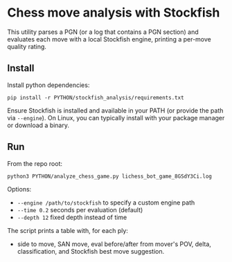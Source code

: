 # Chess move analysis with Stockfish

This utility parses a PGN (or a log that contains a PGN section) and evaluates each move with a local Stockfish engine, printing a per-move quality rating.

## Install

Install python dependencies:

```
pip install -r PYTHON/stockfish_analysis/requirements.txt
```

Ensure Stockfish is installed and available in your PATH (or provide the path via `--engine`). On Linux, you can typically install with your package manager or download a binary.

## Run

From the repo root:

```
python3 PYTHON/analyze_chess_game.py lichess_bot_game_8GSdY3Ci.log
```

Options:
- `--engine /path/to/stockfish` to specify a custom engine path
- `--time 0.2` seconds per evaluation (default)
- `--depth 12` fixed depth instead of time

The script prints a table with, for each ply:
- side to move, SAN move, eval before/after from mover's POV, delta, classification, and Stockfish best move suggestion.
